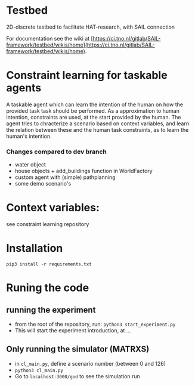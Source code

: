 # Testbed

2D-discrete testbed to facilitate HAT-research, with SAIL connection

For documentation see the wiki at [https://ci.tno.nl/gitlab/SAIL-framework/testbed/wikis/home](https://ci.tno.nl/gitlab/SAIL-framework/testbed/wikis/home).


# Constraint learning for taskable agents
A taskable agent which can learn the intention of the human on how the provided task task should be performed. As a approximation to human intention, constraints are used, at the start provided by the human. The agent tries to chracterize a scenario based on context variables, and learn the relation between these and the human task constraints, as to learn the human's intention.

### Changes compared to dev branch
- water object
- house objects + add_buildings function in WorldFactory
- custom agent with (simple) pathplanning
- some demo scenario's

# Context variables:
see constraint learning repository

# Installation
`pip3 install -r requirements.txt`

# Runing the code

## running the experiment
- from the root of the repository, run: `python3 start_experiment.py`
- This will start the experiment introduction, at ...




## Only running the simulator (MATRXS)
- in `cl_main.py`, define a scenario number (between 0 and 126)
- `python3 cl_main.py`
- Go to `localhost:3000/god` to see the simulation run
